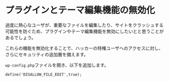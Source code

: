 # プラグインとテーマ編集機能の無効化

過度に熱心なユーザが、重要なファイルを編集したり、サイトをクラッシュする可能性を防ぐため、プラグインやテーマ編集機能を無効にしたいとと思うことがあるでしょう。

これらの機能を無効化することで、ハッカーの特権ユーザへのアクセスに対し、さらにセキュリティの追加層を備えます。

`wp-config.php`ファイルを開き、以下を追加します。

    define('DISALLOW_FILE_EDIT',true);

